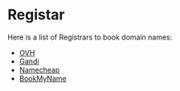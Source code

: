 # Registar

Here is a list of Registrars to book domain names:
* [OVH](http://ovh.com/)
* [Gandi](http://gandi.net/)
* [Namecheap](https://www.namecheap.com/)
* [BookMyName](https://www.bookmyname.com/)
